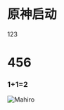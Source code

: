 # 原神启动
123
# 456
### 1+1=2
![Mahiro](https://c-ssl.duitang.com/uploads/blog/202303/29/20230329193110_b50d0.jpg)
